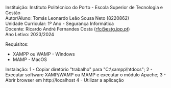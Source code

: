 Instituição: Instituto Politécnico do Porto - Escola Superior de Tecnologia e Gestão <br>
Autor/Aluno: Tomás Leonardo Leão Sousa Neto (8220862) <br>
Unidade Curricular: 1º Ano - Segurança Informática <br>
Docente: Ricardo André Fernandes Costa (rfc@estg.ipp.pt) <br>
Ano Letivo: 2023/2024 <br>

Requisitos:
* XAMPP ou WAMP - Windows
* MAMP - MacOS

Instalação:
1 - Copiar diretório "trabalho" para "C:\xampp\htdocs";
2 - Executar software XAMP/WAMP ou MAMP e executar o módulo Apache;
3 - Abrir browser em http://localhost
4 - Utilizar a aplicação



